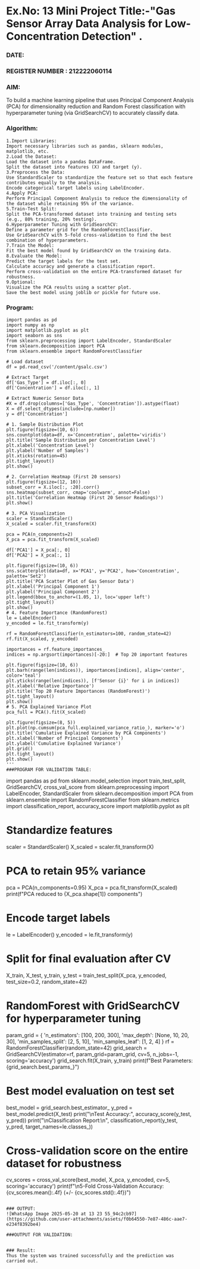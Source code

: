 # Ex.No: 13 Mini Project Title:-"Gas Sensor Array Data Analysis for Low-Concentration Detection" . 
### DATE:                                                                            
### REGISTER NUMBER : 212222060114
### AIM: 
To build a machine learning pipeline that uses Principal Component Analysis (PCA) for dimensionality reduction and Random Forest classification with hyperparameter tuning (via GridSearchCV) to accurately classify data.
###  Algorithm:
```
1.Import Libraries:
Import necessary libraries such as pandas, sklearn modules, matplotlib, etc.
2.Load the Dataset:
Load the dataset into a pandas DataFrame.
Split the dataset into features (X) and target (y).
3.Preprocess the Data:
Use StandardScaler to standardize the feature set so that each feature contributes equally to the analysis.
Encode categorical target labels using LabelEncoder.
4.Apply PCA:
Perform Principal Component Analysis to reduce the dimensionality of the dataset while retaining 95% of the variance.
5.Train-Test Split:
Split the PCA-transformed dataset into training and testing sets (e.g., 80% training, 20% testing).
6.Hyperparameter Tuning with GridSearchCV:
Define a parameter grid for the RandomForestClassifier.
Use GridSearchCV with 5-fold cross-validation to find the best combination of hyperparameters.
7.Train the Model:
Fit the best model found by GridSearchCV on the training data.
8.Evaluate the Model:
Predict the target labels for the test set.
Calculate accuracy and generate a classification report.
Perform cross-validation on the entire PCA-transformed dataset for robustness.
9.Optional:
Visualize the PCA results using a scatter plot.
Save the best model using joblib or pickle for future use.
```

### Program:
```
import pandas as pd
import numpy as np
import matplotlib.pyplot as plt
import seaborn as sns
from sklearn.preprocessing import LabelEncoder, StandardScaler
from sklearn.decomposition import PCA
from sklearn.ensemble import RandomForestClassifier

# Load dataset
df = pd.read_csv('/content/gsalc.csv')

# Extract Target
df['Gas_Type'] = df.iloc[:, 0]
df['Concentration'] = df.iloc[:, 1]

# Extract Numeric Sensor Data
#X = df.drop(columns=['Gas_Type', 'Concentration']).astype(float)
X = df.select_dtypes(include=[np.number])
y = df['Concentration']

# 1. Sample Distribution Plot
plt.figure(figsize=(10, 6))
sns.countplot(data=df, x='Concentration', palette='viridis')
plt.title('Sample Distribution per Concentration Level')
plt.xlabel('Concentration Level')
plt.ylabel('Number of Samples')
plt.xticks(rotation=45)
plt.tight_layout()
plt.show()

# 2. Correlation Heatmap (First 20 sensors)
plt.figure(figsize=(12, 10))
subset_corr = X.iloc[:, :20].corr()
sns.heatmap(subset_corr, cmap='coolwarm', annot=False)
plt.title('Correlation Heatmap (First 20 Sensor Readings)')
plt.show()

# 3. PCA Visualization
scaler = StandardScaler()
X_scaled = scaler.fit_transform(X)

pca = PCA(n_components=2)
X_pca = pca.fit_transform(X_scaled)

df['PCA1'] = X_pca[:, 0]
df['PCA2'] = X_pca[:, 1]

plt.figure(figsize=(10, 6))
sns.scatterplot(data=df, x='PCA1', y='PCA2', hue='Concentration', palette='Set2')
plt.title('PCA Scatter Plot of Gas Sensor Data')
plt.xlabel('Principal Component 1')
plt.ylabel('Principal Component 2')
plt.legend(bbox_to_anchor=(1.05, 1), loc='upper left')
plt.tight_layout()
plt.show()
# 4. Feature Importance (RandomForest)
le = LabelEncoder()
y_encoded = le.fit_transform(y)

rf = RandomForestClassifier(n_estimators=100, random_state=42)
rf.fit(X_scaled, y_encoded)

importances = rf.feature_importances_
indices = np.argsort(importances)[-20:]  # Top 20 important features

plt.figure(figsize=(10, 6))
plt.barh(range(len(indices)), importances[indices], align='center', color='teal')
plt.yticks(range(len(indices)), [f'Sensor {i}' for i in indices])
plt.xlabel('Relative Importance')
plt.title('Top 20 Feature Importances (RandomForest)')
plt.tight_layout()
plt.show()
# 5. PCA Explained Variance Plot
pca_full = PCA().fit(X_scaled)

plt.figure(figsize=(8, 5))
plt.plot(np.cumsum(pca_full.explained_variance_ratio_), marker='o')
plt.title('Cumulative Explained Variance by PCA Components')
plt.xlabel('Number of Principal Components')
plt.ylabel('Cumulative Explained Variance')
plt.grid()
plt.tight_layout()
plt.show()
'''
###PROGRAM FOR VALIDATION TABLE:
```
import pandas as pd
from sklearn.model_selection import train_test_split, GridSearchCV, cross_val_score
from sklearn.preprocessing import LabelEncoder, StandardScaler
from sklearn.decomposition import PCA
from sklearn.ensemble import RandomForestClassifier
from sklearn.metrics import classification_report, accuracy_score
import matplotlib.pyplot as plt
# Standardize features
scaler = StandardScaler()
X_scaled = scaler.fit_transform(X)
# PCA to retain 95% variance
pca = PCA(n_components=0.95)
X_pca = pca.fit_transform(X_scaled)
print(f"PCA reduced to {X_pca.shape[1]} components")
# Encode target labels
le = LabelEncoder()
y_encoded = le.fit_transform(y)
# Split for final evaluation after CV
X_train, X_test, y_train, y_test = train_test_split(X_pca, y_encoded, test_size=0.2, random_state=42)
# RandomForest with GridSearchCV for hyperparameter tuning
param_grid = {
    'n_estimators': [100, 200, 300],
    'max_depth': [None, 10, 20, 30],
    'min_samples_split': [2, 5, 10],
    'min_samples_leaf': [1, 2, 4]
}
rf = RandomForestClassifier(random_state=42)
grid_search = GridSearchCV(estimator=rf, param_grid=param_grid, cv=5, n_jobs=-1, scoring='accuracy')
grid_search.fit(X_train, y_train)
print(f"Best Parameters: {grid_search.best_params_}")
# Best model evaluation on test set
best_model = grid_search.best_estimator_
y_pred = best_model.predict(X_test)
print("\nTest Accuracy:", accuracy_score(y_test, y_pred))
print("\nClassification Report:\n", classification_report(y_test, y_pred, target_names=le.classes_))
# Cross-validation score on the entire dataset for robustness
cv_scores = cross_val_score(best_model, X_pca, y_encoded, cv=5, scoring='accuracy')
print(f"\n5-Fold Cross-Validation Accuracy: {cv_scores.mean():.4f} (+/- {cv_scores.std():.4f})")
```

### OUTPUT:
![WhatsApp Image 2025-05-20 at 13 23 55_94c2cb97](https://github.com/user-attachments/assets/f0b64550-7e87-486c-aae7-e234f8392be4)

###OUTPUT FOR VALIDATION:


### Result:
Thus the system was trained successfully and the prediction was carried out.
